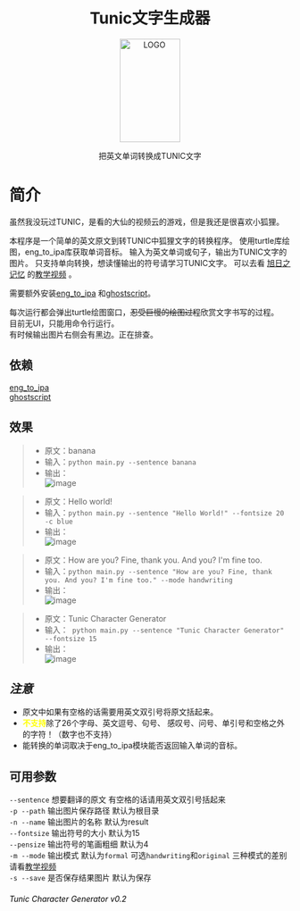 <div align="center">  

# Tunic文字生成器

<img alt="LOGO" src="https://github.com/passerbyzhao/TunicCharacterGenerator/blob/f63b5fea3c09def001d0d7a7d1a456bb3f1e0b2e/icon.png" width=108 height=185/>

把英文单词转换成TUNIC文字
</div>

<div align="left">  

# 简介
虽然我没玩过TUNIC，是看的大仙的视频云的游戏，但是我还是很喜欢小狐狸。  

本程序是一个简单的英文原文到转TUNIC中狐狸文字的转换程序。
使用turtle库绘图，eng_to_ipa库获取单词音标。
输入为英文单词或句子，输出为TUNIC文字的图片。
只支持单向转换，想读懂输出的符号请学习TUNIC文字。
可以去看 [旭日之记忆](https://space.bilibili.com/12994) 
的[教学视频](https://www.bilibili.com/video/BV1n541117Pi?spm_id_from=333.1007.top_right_bar_window_default_collection.content.click&vd_source=31639fcfc39fb9a40438489d06a52319) 。


需要额外安装[eng_to_ipa](https://github.com/mphilli/English-to-IPA/tree/master)
和[ghostscript](https://pypi.org/project/python3-ghostscript/ )。

每次运行都会弹出turtle绘图窗口，~~忍受巨慢的绘图过程~~欣赏文字书写的过程。  
目前无UI，只能用命令行运行。  
有时候输出图片右侧会有黑边。正在排查。

## 依赖
[eng_to_ipa](https://github.com/mphilli/English-to-IPA/tree/master)  
[ghostscript](https://pypi.org/project/python3-ghostscript/ )  

## 效果
> - 原文：banana
> - 输入：`python main.py --sentence banana`
> - 输出：  
> ![image](https://github.com/passerbyzhao/TunicCharacterGenerator/blob/2a2ffe82b32658e098b76e15e0428572839aa581/img/banana.jpg)

> - 原文：Hello world!
> - 输入：`python main.py --sentence "Hello World!" --fontsize 20 -c blue`
> - 输出：  
> ![image](https://github.com/passerbyzhao/TunicCharacterGenerator/blob/2a2ffe82b32658e098b76e15e0428572839aa581/img/HelloWorld.jpg)

> - 原文：How are you? Fine, thank you. And you? I'm fine too.
> - 输入：`python main.py --sentence "How are you? Fine, thank you. And you? I'm fine too." --mode handwriting`
> - 输出：  
> ![image](https://github.com/passerbyzhao/TunicCharacterGenerator/blob/2a2ffe82b32658e098b76e15e0428572839aa581/img/HowAreYou.jpg)
 
> - 原文：Tunic Character Generator
> - 输入：` python main.py --sentence "Tunic Character Generator" --fontsize 15`
> - 输出：  
> ![image](https://github.com/passerbyzhao/TunicCharacterGenerator/blob/2a2ffe82b32658e098b76e15e0428572839aa581/img/TunicCharacterGenerator.jpg)

## *注意*
- 原文中如果有空格的话需要用英文双引号将原文括起来。  
- <font color=Yellow>**不支持**</font>除了26个字母、英文逗号、句号、
感叹号、问号、单引号和空格之外的字符！（数字也不支持）  
- 能转换的单词取决于eng_to_ipa模块能否返回输入单词的音标。  

## 可用参数
`--sentence`  想要翻译的原文 有空格的话请用英文双引号括起来  
`-p --path`   输出图片保存路径 默认为根目录  
`-n --name`   输出图片的名称 默认为result  
`--fontsize`  输出符号的大小 默认为15  
`--pensize`   输出符号的笔画粗细 默认为4   
`-m --mode`   输出模式 默认为`formal` 可选`handwriting`和`original` 
三种模式的差别请看[教学视频](https://www.bilibili.com/video/BV1n541117Pi?spm_id_from=333.1007.top_right_bar_window_default_collection.content.click&vd_source=31639fcfc39fb9a40438489d06a52319)   
`-s --save`   是否保存结果图片 默认为保存  


###### <font color=Black>Tunic Character Generator v0.2</font>
</div>